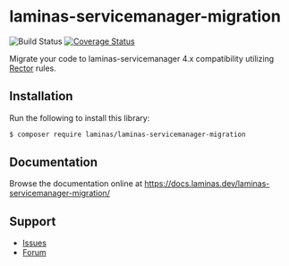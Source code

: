 # laminas-servicemanager-migration

![Build Status](https://github.com/laminas/laminas-servicemanager-migration/workflows/Continuous%20Integration/badge.svg)
[![Coverage Status](https://coveralls.io/repos/github/laminas/laminas-servicemanager-migration/badge.svg?branch=0.1.x)](https://coveralls.io/github/laminas/laminas-servicemanager-migration?branch=0.1.x)

Migrate your code to laminas-servicemanager 4.x compatibility utilizing [Rector](https://github.com/rectorphp/rector) rules.

## Installation

Run the following to install this library:

```bash
$ composer require laminas/laminas-servicemanager-migration
```

## Documentation

Browse the documentation online at https://docs.laminas.dev/laminas-servicemanager-migration/

## Support

* [Issues](https://github.com/laminas/laminas-servicemanager-migration/issues/)
* [Forum](https://discourse.laminas.dev/)
